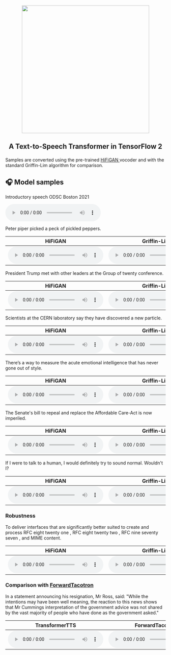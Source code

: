 <p align="center">
    <br>
    <img src="https://raw.githubusercontent.com/as-ideas/TransformerTTS/master/docs/transformer_logo.png" width="400"/>
    <br>
</p>

<h2 align="center">
<p>A Text-to-Speech Transformer in TensorFlow 2</p>
</h2>

<p class="text">Samples are converted using the pre-trained <a href="https://github.com/jik876/hifi-gan"> HiFiGAN </a> vocoder and with the standard Griffin-Lim algorithm for comparison.
</p>

## 🎧 Model samples

<p class="text">Introductory speech ODSC Boston 2021</p>

<audio src="https://github.com/as-ideas/tts_model_outputs/blob/master/LJSpeech_TransformerTTS_hifigan/outputs/presentation_text/presentation_text_ljspeech_hifigan_bdf06b9_95000_new.wav?raw=true" controls preload></audio>


<p class="text">Peter piper picked a peck of pickled peppers.</p>

| <b>HiFiGAN</b> | <b>Griffin-Lim</b> |
|:---:|:---:|
|<audio src="https://github.com/as-ideas/tts_model_outputs/blob/master/LJSpeech_TransformerTTS_hifigan/outputs/test_sentences/test_sentences_ljspeech_hifigan_bdf06b9_95000_6.wav?raw=true" controls preload></audio>|<audio src="https://github.com/as-ideas/tts_model_outputs/blob/master/LJSpeech_TransformerTTS_glim/outputs/test_sentences/test_sentences_ljspeech_bdf06b9_95000_6.wav?raw=true" controls preload></audio>|

<p class="text">President Trump met with other leaders at the Group of twenty conference.</p>

| <b>HiFiGAN</b> | <b>Griffin-Lim</b> |
|:---:|:---:|
|<audio src="https://github.com/as-ideas/tts_model_outputs/blob/master/LJSpeech_TransformerTTS_hifigan/outputs/test_sentences/test_sentences_ljspeech_hifigan_bdf06b9_95000_2.wav?raw=true" controls preload></audio>|<audio src="https://github.com/as-ideas/tts_model_outputs/blob/master/LJSpeech_TransformerTTS_glim/outputs/test_sentences/test_sentences_ljspeech_bdf06b9_95000_2.wav?raw=true" controls preload></audio>|

<p class="text">Scientists at the CERN laboratory say they have discovered a new particle.</p>

| <b>HiFiGAN</b> | <b>Griffin-Lim</b> |
|:---:|:---:|
|<audio src="https://github.com/as-ideas/tts_model_outputs/blob/master/LJSpeech_TransformerTTS_hifigan/outputs/test_sentences/test_sentences_ljspeech_hifigan_bdf06b9_95000_3.wav?raw=true" controls preload></audio>|<audio src="https://github.com/as-ideas/tts_model_outputs/blob/master/LJSpeech_TransformerTTS_glim/outputs/test_sentences/test_sentences_ljspeech_bdf06b9_95000_3.wav?raw=true" controls preload></audio>|

<p class="text">There’s a way to measure the acute emotional intelligence that has never gone out of style.</p>

| <b>HiFiGAN</b> | <b>Griffin-Lim</b> |
|:---:|:---:|
|<audio src="https://github.com/as-ideas/tts_model_outputs/blob/master/LJSpeech_TransformerTTS_hifigan/outputs/test_sentences/test_sentences_ljspeech_hifigan_bdf06b9_95000_4.wav?raw=true" controls preload></audio>|<audio src="https://github.com/as-ideas/tts_model_outputs/blob/master/LJSpeech_TransformerTTS_glim/outputs/test_sentences/test_sentences_ljspeech_bdf06b9_95000_4.wav?raw=true" controls preload></audio>|

<p class="text">The Senate's bill to repeal and replace the Affordable Care-Act is now imperiled.</p>

| <b>HiFiGAN</b> | <b>Griffin-Lim</b> |
|:---:|:---:|
|<audio src="https://github.com/as-ideas/tts_model_outputs/blob/master/LJSpeech_TransformerTTS_hifigan/outputs/test_sentences/test_sentences_ljspeech_hifigan_bdf06b9_95000_5.wav?raw=true" controls preload></audio>|<audio src="https://github.com/as-ideas/tts_model_outputs/blob/master/LJSpeech_TransformerTTS_glim/outputs/test_sentences/test_sentences_ljspeech_bdf06b9_95000_5.wav?raw=true" controls preload></audio>|


<p class="text">If I were to talk to a human, I would definitely try to sound normal. Wouldn't I?</p>

| <b>HiFiGAN</b> | <b>Griffin-Lim</b> |
|:---:|:---:|
|<audio src="https://github.com/as-ideas/tts_model_outputs/blob/master/LJSpeech_TransformerTTS_hifigan/outputs/test_sentences/test_sentences_ljspeech_hifigan_bdf06b9_95000_7.wav?raw=true" controls preload></audio>|<audio src="https://github.com/as-ideas/tts_model_outputs/blob/master/LJSpeech_TransformerTTS_glim/outputs/test_sentences/test_sentences_ljspeech_bdf06b9_95000_7.wav?raw=true" controls preload></audio>|


### Robustness

<p class="text">To deliver interfaces that are significantly better suited to create and process RFC eight twenty one , RFC eight twenty two , RFC nine seventy seven , and MIME content.</p>

| <b>HiFiGAN</b> | <b>Griffin-Lim</b> |
|:---:|:---:|
|<audio src="https://github.com/as-ideas/tts_model_outputs/blob/master/LJSpeech_TransformerTTS_hifigan/outputs/mime_content/mime_content_ljspeech_hifigan_bdf06b9_95000.wav?raw=true" controls preload></audio>|<audio src="https://github.com/as-ideas/tts_model_outputs/blob/master/LJSpeech_TransformerTTS_glim/outputs/mime_content/mime_content_ljspeech_bdf06b9_95000.wav?raw=true" controls preload></audio>|


### Comparison with [ForwardTacotron](https://github.com/as-ideas/ForwardTacotron)
<p class="text"> In a statement announcing his resignation, Mr Ross, said: "While the intentions may have been well meaning, the reaction to this news shows that Mr Cummings interpretation of the government advice was not shared by the vast majority of people who have done as the government asked."</p>

| TransformerTTS | ForwardTacotron |
|:---:|:---:|
|<audio src="https://github.com/as-ideas/tts_model_outputs/blob/master/LJSpeech_TransformerTTS_hifigan/outputs/statement/statement_ljspeech_hifigan_bdf06b9_95000.wav?raw=true" controls preload></audio>|<audio src="https://github.com/as-ideas/tts_model_outputs/blob/master/ljspeech_forward/forward_transformer_comparison.wav?raw=true" controls preload></audio>|
